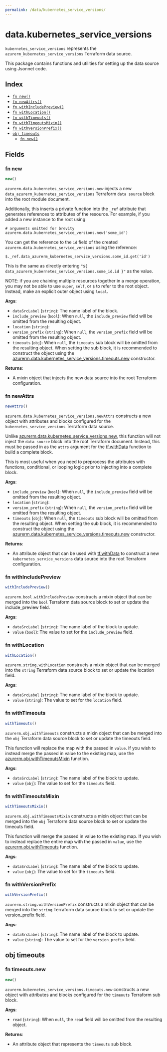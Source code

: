 ```yaml
---
permalink: /data/kubernetes_service_versions/
---
```


# data.kubernetes_service_versions

`kubernetes_service_versions` represents the `azurerm_kubernetes_service_versions` Terraform data source.



This package contains functions and utilities for setting up the data source using Jsonnet code.


## Index

* [`fn new()`](#fn-new)
* [`fn newAttrs()`](#fn-newattrs)
* [`fn withIncludePreview()`](#fn-withincludepreview)
* [`fn withLocation()`](#fn-withlocation)
* [`fn withTimeouts()`](#fn-withtimeouts)
* [`fn withTimeoutsMixin()`](#fn-withtimeoutsmixin)
* [`fn withVersionPrefix()`](#fn-withversionprefix)
* [`obj timeouts`](#obj-timeouts)
  * [`fn new()`](#fn-timeoutsnew)

## Fields

### fn new

```ts
new()
```


`azurerm.data.kubernetes_service_versions.new` injects a new `data_azurerm_kubernetes_service_versions` Terraform `data source`
block into the root module document.

Additionally, this inserts a private function into the `_ref` attribute that generates references to attributes of the
resource. For example, if you added a new instance to the root using:

    # arguments omitted for brevity
    azurerm.data.kubernetes_service_versions.new('some_id')

You can get the reference to the `id` field of the created `azurerm.data.kubernetes_service_versions` using the reference:

    $._ref.data_azurerm_kubernetes_service_versions.some_id.get('id')

This is the same as directly entering `"${ data_azurerm_kubernetes_service_versions.some_id.id }"` as the value.

NOTE: if you are chaining multiple resources together in a merge operation, you may not be able to use `super`, `self`,
or `$` to refer to the root object. Instead, make an explicit outer object using `local`.

**Args**:
  - `dataSrcLabel` (`string`): The name label of the block.
  - `include_preview` (`bool`):  When `null`, the `include_preview` field will be omitted from the resulting object.
  - `location` (`string`): 
  - `version_prefix` (`string`):  When `null`, the `version_prefix` field will be omitted from the resulting object.
  - `timeouts` (`obj`):  When `null`, the `timeouts` sub block will be omitted from the resulting object. When setting the sub block, it is recommended to construct the object using the [azurerm.data.kubernetes_service_versions.timeouts.new](#fn-kubernetes_service_versionstimeoutsnew) constructor.

**Returns**:
- A mixin object that injects the new data source into the root Terraform configuration.


### fn newAttrs

```ts
newAttrs()
```


`azurerm.data.kubernetes_service_versions.newAttrs` constructs a new object with attributes and blocks configured for the `kubernetes_service_versions`
Terraform data source.

Unlike [azurerm.data.kubernetes_service_versions.new](#fn-kubernetes_service_versionsnew), this function will not inject the `data source`
block into the root Terraform document. Instead, this must be passed in as the `attrs` argument for the
[tf.withData](https://github.com/tf-libsonnet/core/tree/main/docs#fn-withdata) function to build a complete block.

This is most useful when you need to preprocess the attributes with functions, conditional, or looping logic prior to
injecting into a complete block.

**Args**:
  - `include_preview` (`bool`):  When `null`, the `include_preview` field will be omitted from the resulting object.
  - `location` (`string`): 
  - `version_prefix` (`string`):  When `null`, the `version_prefix` field will be omitted from the resulting object.
  - `timeouts` (`obj`):  When `null`, the `timeouts` sub block will be omitted from the resulting object. When setting the sub block, it is recommended to construct the object using the [azurerm.data.kubernetes_service_versions.timeouts.new](#fn-kubernetes_service_versionstimeoutsnew) constructor.

**Returns**:
  - An attribute object that can be used with [tf.withData](https://github.com/tf-libsonnet/core/tree/main/docs#fn-withdata) to construct a new `kubernetes_service_versions` data source into the root Terraform configuration.


### fn withIncludePreview

```ts
withIncludePreview()
```

`azurerm.bool.withIncludePreview` constructs a mixin object that can be merged into the `bool`
Terraform data source block to set or update the include_preview field.



**Args**:
  - `dataSrcLabel` (`string`): The name label of the block to update.
  - `value` (`bool`): The value to set for the `include_preview` field.


### fn withLocation

```ts
withLocation()
```

`azurerm.string.withLocation` constructs a mixin object that can be merged into the `string`
Terraform data source block to set or update the location field.



**Args**:
  - `dataSrcLabel` (`string`): The name label of the block to update.
  - `value` (`string`): The value to set for the `location` field.


### fn withTimeouts

```ts
withTimeouts()
```

`azurerm.obj.withTimeouts` constructs a mixin object that can be merged into the `obj`
Terraform data source block to set or update the timeouts field.

This function will replace the map with the passed in `value`. If you wish to instead merge the
passed in value to the existing map, use the [azurerm.obj.withTimeoutsMixin](TODO) function.

**Args**:
  - `dataSrcLabel` (`string`): The name label of the block to update.
  - `value` (`obj`): The value to set for the `timeouts` field.


### fn withTimeoutsMixin

```ts
withTimeoutsMixin()
```

`azurerm.obj.withTimeoutsMixin` constructs a mixin object that can be merged into the `obj`
Terraform data source block to set or update the timeouts field.

This function will merge the passed in value to the existing map. If you wish
to instead replace the entire map with the passed in `value`, use the [azurerm.obj.withTimeouts](TODO)
function.


**Args**:
  - `dataSrcLabel` (`string`): The name label of the block to update.
  - `value` (`obj`): The value to set for the `timeouts` field.


### fn withVersionPrefix

```ts
withVersionPrefix()
```

`azurerm.string.withVersionPrefix` constructs a mixin object that can be merged into the `string`
Terraform data source block to set or update the version_prefix field.



**Args**:
  - `dataSrcLabel` (`string`): The name label of the block to update.
  - `value` (`string`): The value to set for the `version_prefix` field.


## obj timeouts



### fn timeouts.new

```ts
new()
```


`azurerm.kubernetes_service_versions.timeouts.new` constructs a new object with attributes and blocks configured for the `timeouts`
Terraform sub block.



**Args**:
  - `read` (`string`):  When `null`, the `read` field will be omitted from the resulting object.

**Returns**:
  - An attribute object that represents the `timeouts` sub block.

